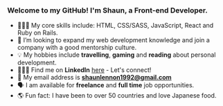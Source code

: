 ### Welcome to my GitHub! I'm Shaun, a Front-end Developer.

- 👨🏻‍💻 My core skills include: HTML, CSS/SASS, JavaScript, React and Ruby on Rails.
- 💼 I’m looking to expand my web development knowledge and join a company with a good mentorship culture.
- 💡 My hobbies include **travelling**, **gaming** and **reading** about personal development.
- 👨🏻‍💼 Find me on **LinkedIn** [here](https://www.linkedin.com/in/mrshaunlennon/) - Let's connect!
- 📩 My email address is **shaunlennon1992@gmail.com**
- 🗣 I am available for **freelance** and **full time** job opportunities.
- 🌎 Fun fact: I have been to over 50 countries and love Japanese food.
